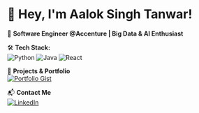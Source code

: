 # 👋 Hey, I'm Aalok Singh Tanwar!

🚀 **Software Engineer @Accenture | Big Data & AI Enthusiast**

🛠 **Tech Stack:**  
![Python](https://img.shields.io/badge/Python-3776AB?style=flat-square&logo=python&logoColor=white)
![Java](https://img.shields.io/badge/Java-ED8B00?style=flat-square&logo=java&logoColor=white)
![React](https://img.shields.io/badge/React-61DAFB?style=flat-square&logo=react&logoColor=white)

📂 **Projects & Portfolio**  
[![Portfolio Gist](https://img.shields.io/badge/View-Portfolio-blue?style=flat-square&logo=github)](https://gist.github.com/your-username/gist-id)

📬 **Contact Me**  
[![LinkedIn](https://img.shields.io/badge/LinkedIn-Connect-blue?style=flat-square&logo=linkedin)](https://linkedin.com/in/aalok)
